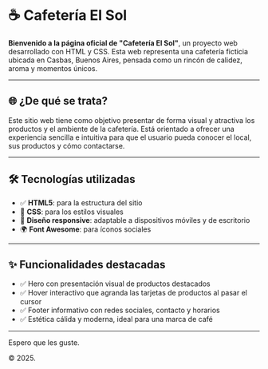 # ☕ Cafetería El Sol

**Bienvenido a la página oficial de "Cafetería El Sol"**, un proyecto web desarrollado con HTML y CSS. Esta web representa una cafetería ficticia ubicada en Casbas, Buenos Aires, pensada como un rincón de calidez, aroma y momentos únicos.

---

## 🌐 ¿De qué se trata?

Este sitio web tiene como objetivo presentar de forma visual y atractiva los productos y el ambiente de la cafetería. Está orientado a ofrecer una experiencia sencilla e intuitiva para que el usuario pueda conocer el local, sus productos y cómo contactarse.

---

## 🛠 Tecnologías utilizadas

- ✅ **HTML5**: para la estructura del sitio  
- 🎨 **CSS**: para los estilos visuales   
- 📱 **Diseño responsive**: adaptable a dispositivos móviles y de escritorio  
- 🌍 **Font Awesome**: para íconos sociales

---

## ✨ Funcionalidades destacadas

- ✅ Hero con presentación visual de productos destacados  
- ✅ Hover interactivo que agranda las tarjetas de productos al pasar el cursor  
- ✅ Footer informativo con redes sociales, contacto y horarios  
- ✅ Estética cálida y moderna, ideal para una marca de café

---

Espero que les guste.

© 2025.
